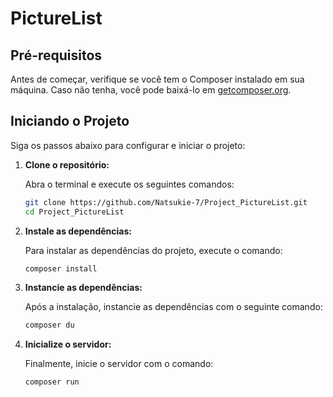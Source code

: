 # PictureList

## Pré-requisitos

Antes de começar, verifique se você tem o Composer instalado em sua máquina. Caso não tenha, você pode baixá-lo em [getcomposer.org](https://getcomposer.org).

## Iniciando o Projeto

Siga os passos abaixo para configurar e iniciar o projeto:

1. **Clone o repositório:**

   Abra o terminal e execute os seguintes comandos:

   ```bash
   git clone https://github.com/Natsukie-7/Project_PictureList.git
   cd Project_PictureList
   ```

2. **Instale as dependências:**

   Para instalar as dependências do projeto, execute o comando:

   ```bash
   composer install
   ```

3. **Instancie as dependências:**

   Após a instalação, instancie as dependências com o seguinte comando:

   ```bash
   composer du
   ```

4. **Inicialize o servidor:**

   Finalmente, inicie o servidor com o comando:

   ```bash
   composer run
   ```

